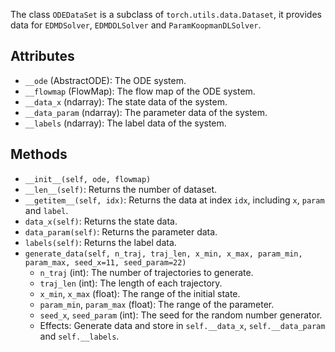 
The class `ODEDataSet` is a subclass of `torch.utils.data.Dataset`,
it provides data for `EDMDSolver`, `EDMDDLSolver` and `ParamKoopmanDLSolver`.

## Attributes

- `__ode` (AbstractODE): The ODE system.
- `__flowmap` (FlowMap): The flow map of the ODE system.
- `__data_x` (ndarray): The state data of the system.
- `__data_param` (ndarray): The parameter data of the system.
- `__labels` (ndarray): The label data of the system.

## Methods

- `__init__(self, ode, flowmap)`
- `__len__(self)`: Returns the number of dataset.
- `__getitem__(self, idx)`: Returns the data at index `idx`, including `x`, `param` and `label`.
- `data_x(self)`: Returns the state data.
- `data_param(self)`: Returns the parameter data.
- `labels(self)`: Returns the label data.
- `generate_data(self, n_traj, traj_len, x_min, x_max, param_min, param_max, seed_x=11, seed_param=22)`
    - `n_traj` (int): The number of trajectories to generate.
    - `traj_len` (int): The length of each trajectory.
    - `x_min`, `x_max` (float): The range of the initial state.
    - `param_min`, `param_max` (float): The range of the parameter.
    - `seed_x`, `seed_param` (int): The seed for the random number generator.
    - Effects: Generate data and store in `self.__data_x`, `self.__data_param` and `self.__labels`.
